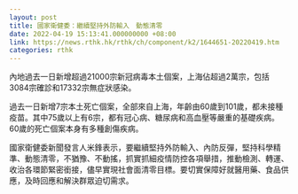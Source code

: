 ```yaml
---
layout: post
title: 國家衛健委：繼續堅持外防輸入　動態清零
date: 2022-04-19 15:13:41.000000000 +08:00
link: https://news.rthk.hk/rthk/ch/component/k2/1644651-20220419.htm
categories: rthk
---
```


內地過去一日新增超過21000宗新冠病毒本土個案，上海佔超過2萬宗，包括3084宗確診和17332宗無症狀感染。

過去一日新增7宗本土死亡個案，全部來自上海，年齡由60歲到101歲，都未接種疫苗。其中75歲以上有6宗，都有冠心病、糖尿病和高血壓等嚴重的基礎疾病。60歲的死亡個案本身有多種創傷疾病。

國家衛健委新聞發言人米鋒表示，要繼續堅持外防輸入、內防反彈，堅持科學精準、動態清零，不猶豫、不動搖，抓實抓細疫情防控各項舉措，推動檢測、轉運、收治各環節緊密銜接，儘早實現社會面清零目標。要切實保障好就醫用藥、食品供應，及時回應和解決群眾迫切需求。
